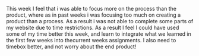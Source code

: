 This week I feel that i was able to focus more on the process than the product,
where as in past weeks i was focusing too much on creating a product than a
process. As a result i was not able to complete some parts of my website due to
time restrictions. As a result I feel I could have used some of my time better this
week, and learn to integrate what we learned in the first few weeks into thecurrent
weeks assignments. I also need to timebox better, and not worry about the end product!
